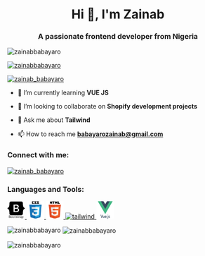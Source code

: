 
<h1 align="center">Hi 👋, I'm Zainab</h1>
<h3 align="center">A passionate frontend developer from Nigeria</h3>

<img src="https://media.tenor.com/S59bPkT0pqcAAAAC/programming.gif" alt="" align="right" alt="Coding" width="400" >
<p align="left"> <img src="https://komarev.com/ghpvc/?username=zainabbabayaro&label=Profile%20views&color=0e75b6&style=flat" alt="zainabbabayaro" /> </p>

<p align="left"> <a href="https://github.com/ryo-ma/github-profile-trophy"><img src="https://github-profile-trophy.vercel.app/?username=zainabbabayaro" alt="zainabbabayaro" /></a> </p>

<p align="left"> <a href="https://twitter.com/zainab_babayaro" target="blank"><img src="https://img.shields.io/twitter/follow/zainab_babayaro?logo=twitter&style=for-the-badge" alt="zainab_babayaro" /></a> </p>

- 🌱 I’m currently learning **VUE JS**

- 👯 I’m looking to collaborate on **Shopify development projects**

- 💬 Ask me about **Tailwind**

- 📫 How to reach me **babayarozainab@gmail.com**

<h3 align="left">Connect with me:</h3>
<p align="left">
<a href="https://twitter.com/zainab_babayaro" target="blank"><img align="center" src="https://raw.githubusercontent.com/rahuldkjain/github-profile-readme-generator/master/src/images/icons/Social/twitter.svg" alt="zainab_babayaro" height="30" width="40" /></a>
</p>

<h3 align="left">Languages and Tools:</h3>
<p align="left"> <a href="https://getbootstrap.com" target="_blank" rel="noreferrer"> <img src="https://raw.githubusercontent.com/devicons/devicon/master/icons/bootstrap/bootstrap-plain-wordmark.svg" alt="bootstrap" width="40" height="40"/> </a> <a href="https://www.w3schools.com/css/" target="_blank" rel="noreferrer"> <img src="https://raw.githubusercontent.com/devicons/devicon/master/icons/css3/css3-original-wordmark.svg" alt="css3" width="40" height="40"/> </a> <a href="https://www.w3.org/html/" target="_blank" rel="noreferrer"> <img src="https://raw.githubusercontent.com/devicons/devicon/master/icons/html5/html5-original-wordmark.svg" alt="html5" width="40" height="40"/> </a> <a href="https://tailwindcss.com/" target="_blank" rel="noreferrer"> <img src="https://www.vectorlogo.zone/logos/tailwindcss/tailwindcss-icon.svg" alt="tailwind" width="40" height="40"/> </a> <a href="https://vuejs.org/" target="_blank" rel="noreferrer"> <img src="https://raw.githubusercontent.com/devicons/devicon/master/icons/vuejs/vuejs-original-wordmark.svg" alt="vuejs" width="40" height="40"/> </a> </p>

<p><img align="left" src="https://github-readme-stats.vercel.app/api/top-langs?username=zainabbabayaro&show_icons=true&locale=en&layout=compact" alt="zainabbabayaro" /></p>

<p>&nbsp;<img align="center" src="https://github-readme-stats.vercel.app/api?username=zainabbabayaro&show_icons=true&locale=en" alt="zainabbabayaro" /></p>

<p><img align="center" src="https://github-readme-streak-stats.herokuapp.com/?user=zainabbabayaro&" alt="zainabbabayaro" /></p>
